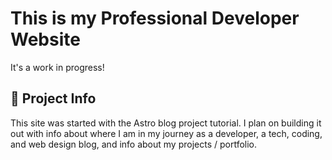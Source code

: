 # This is my Professional Developer Website

It's a work in progress!

## 🚀 Project Info

This site was started with the Astro blog project tutorial.  I plan on building it out with info about where I am in my journey as a developer, a tech, coding, and web design blog, and info about my projects / portfolio.
